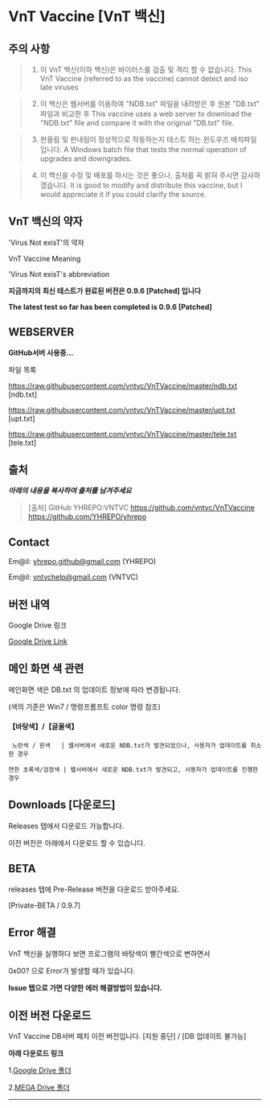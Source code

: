 # VnT Vaccine [VnT 백신]

## 주의 사항
>1. 이 VnT 백신(이하 백신)은 바이러스를 검출 및 격리 할 수 없습니다.
>	 This VnT Vaccine (referred to as the vaccine) cannot detect and iso late viruses

>2. 이 백신은 웹서버를 이용하여 "NDB.txt" 파일을 내려받은 후 원본 "DB.txt" 파일과 비교한 후 
>	 This vaccine uses a web server to download the "NDB.txt" file and compare it with the original "DB.txt" file.

>3. 판올림 및 판내림이 정상적으로 작동하는지 테스트 하는 윈도우즈 배치파일 입니다.
>	 A Windows batch file that tests the normal operation of upgrades and downgrades.

>4. 이 백신을 수정 및 배포를 하시는 것은 좋으나, 출처를 꼭 밝혀 주시면 감사하겠습니다.
>	 It is good to modify and distribute this vaccine, but I would appreciate it if you could clarify the source.


## VnT 백신의 약자
'Virus Not exisT'의 약자

VnT Vaccine Meaning

'Virus Not exisT's abbreviation



**지금까지의 최신 테스트가 완료된 버전은 0.9.6 [Patched] 입니다**

**The latest test so far has been completed is 0.9.6 [Patched]**


## WEBSERVER

**GitHub서버 사용중...**

파일 목록

<https://raw.githubusercontent.com/vntvc/VnTVaccine/master/ndb.txt>
[ndb.txt]

<https://raw.githubusercontent.com/vntvc/VnTVaccine/master/upt.txt>
[upt.txt]

<https://raw.githubusercontent.com/vntvc/VnTVaccine/master/tele.txt>
[tele.txt]

## 출처
___아래의 내용을 복사하여 출처를 남겨주세요___
>	[출처]
>	GitHub YHREPO:VNTVC
>	<https://github.com/vntvc/VnTVaccine>
>	<https://github.com/YHREPO/yhrepo>
	
## Contact

Em@il: <yhrepo.github@gmail.com> (YHREPO)

Em@il: <vntvchelp@gmail.com> (VNTVC)

## 버전 내역
Google Drive 링크

[Google Drive Link](<https://drive.google.com/file/d/1xD94WfD0LJMuYjDQkbxiQqD4Zf8dySv2/view?usp=sharing>)


## 메인 화면 색 관련
메인화면 색은 DB.txt 의 업데이트 정보에 따라 변경됩니다.

(색의 기준은 Win7 / 명령프롬프트 color 명령 참조)
#### 【바탕색】/【글꼴색】
`  노란색 / 횐색   | 웹서버에서 새로운 NDB.txt가 발견되었으나, 사용자가 업데이트를 취소한 경우 `

` 연한 초록색/검정색 | 웹서버에서 새로운 NDB.txt가 발견되고, 사용자가 업데이트를 진행한 경우 `

## Downloads [다운로드]
Releases 탭에서 다운로드 가능합니다.


이전 버전은 아래에서 다운로드 할 수 있습니다.


## BETA


releases 탭에 Pre-Release 버전을 다운로드 받아주세요.

[Private-BETA / 0.9.7]

## Error 해결
VnT 백신을 실행하다 보면 프로그램의 바탕색이 빨간색으로 변하면서

0x00? 으로 Error가 발생할 때가 있습니다.

**Issue 탭으로 가면 다양한 에러 해결방법이 있습니다.**

## 이전 버전 다운로드

VnT Vaccine DB서버 패치 이전 버전입니다. [지원 중단] / [DB 업데이트 불가능]

**아래 다운로드 링크**

1.[Google Drive 폴더](<https://drive.google.com/drive/folders/17ZWAesK84UVBLNH4vpHlrpJTmJ6rh31P?usp=sharing>)



2.[MEGA Drive 폴더](<https://mega.nz/folder/EqR2FL5K#gunAISjJH_wi0Ojl7ITlaA>)



- - -
